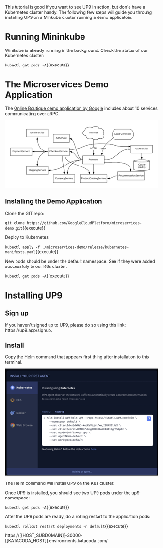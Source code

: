 This tutorial is good if you want to see UP9 in action, but don'e have a Kubernetes cluster handy. The following few steps will guide you throuhg installing UP9 on a Minkube cluster running a demo applicatoin.

# Running Mininkube
Winikube is already running in the background. Check the status of our Kubernetes cluster: 

`kubectl get pods -A`{{execute}}

# The Microservices Demo Application
The [Online Boutique demo application by Google](https://github.com/GoogleCloudPlatform/microservices-demo) includes about 10 services communicating over gRPC.

![app-architecture](./assets/architecture-diagram.png)

## Installing the Demo Application

Clone the GIT repo: 

`git clone https://github.com/GoogleCloudPlatform/microservices-demo.git`{{execute}}

Deploy to Kubernetes: 

`kubectl apply -f ./microservices-demo/release/kubernetes-manifests.yaml`{{execute}}

New pods should be under the default namespace. See if they were added successfuly to our K8s cluster: 

`kubectl get pods -A`{{execute}}

# Installing UP9

## Sign up

If you haven't signed up to UP9, please do so using this link: https://up9.app/signup.

## Install

Copy the Helm command that appears first thing after installation to this terminal. 

![Helm command](./assets/helm.png)

The Helm command will install UP9 on the K8s cluster.

Once UP9 is installed, you should see two UP9 pods under the up9 namespace:

`kubectl get pods -A`{{execute}}

After the UP9 pods are ready, do a rolling restart to the application pods:

`kubectl rollout restart deployments -n default`{{execute}}

https://[[HOST_SUBDOMAIN]]-30000-[[KATACODA_HOST]].environments.katacoda.com/
